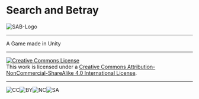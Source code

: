 # Search and Betray
![SAB-Logo](http://i.imgur.com/QsAeKD7.png)
***
A Game made in Unity

***

<a rel="license" href="http://creativecommons.org/licenses/by-nc-sa/4.0/"><img alt="Creative Commons License" style="border-width:0" src="https://i.creativecommons.org/l/by-nc-sa/4.0/88x31.png" /></a><br />This work is licensed under a <a rel="license" href="http://creativecommons.org/licenses/by-nc-sa/4.0/">Creative Commons Attribution-NonCommercial-ShareAlike 4.0 International License</a>.

***
![CC](http://mirrors.creativecommons.org/presskit/icons/cc.png)![BY](http://mirrors.creativecommons.org/presskit/icons/by.png)![NC](http://mirrors.creativecommons.org/presskit/icons/nc-eu.png)![SA](http://mirrors.creativecommons.org/presskit/icons/sa.png)
